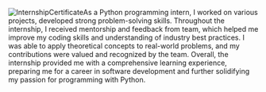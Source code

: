 ![InternshipCertificate](https://github.com/user-attachments/assets/eeadfcd5-ef01-4ce8-a95a-3bfbac0a7d13)As a Python programming intern,  I worked on various projects, developed strong problem-solving skills. Throughout the internship, I received mentorship and feedback from team, which helped me improve my coding skills and understanding of industry best practices. I was able to apply theoretical concepts to real-world problems, and my contributions were valued and recognized by the team. Overall, the internship provided me with a comprehensive learning experience, preparing me for a career in software development and further solidifying my passion for programming with Python.




